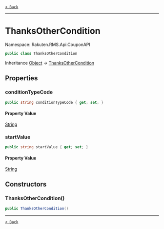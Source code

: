 [`< Back`](./)

---

# ThanksOtherCondition

Namespace: Rakuten.RMS.Api.CouponAPI

```csharp
public class ThanksOtherCondition
```

Inheritance [Object](https://docs.microsoft.com/en-us/dotnet/api/system.object) → [ThanksOtherCondition](./rakuten.rms.api.couponapi.thanksothercondition)

## Properties

### **conditionTypeCode**

```csharp
public string conditionTypeCode { get; set; }
```

#### Property Value

[String](https://docs.microsoft.com/en-us/dotnet/api/system.string)<br>

### **startValue**

```csharp
public string startValue { get; set; }
```

#### Property Value

[String](https://docs.microsoft.com/en-us/dotnet/api/system.string)<br>

## Constructors

### **ThanksOtherCondition()**

```csharp
public ThanksOtherCondition()
```

---

[`< Back`](./)
